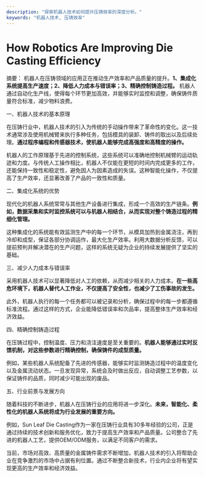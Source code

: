 ```yaml
---
description: "探索机器人技术如何提升压铸效率的深度分析。"
keywords: "机器人技术, 压铸效率"
---
```

# How Robotics Are Improving Die Casting Efficiency

摘要： 机器人在压铸领域的应用正在推动生产效率和产品质量的提升。**1、集成化系统提高生产速度；2、降低人力成本与错误率；3、精确控制铸造过程。** 机器人通过自动化生产线，使得每个环节更加高效，并能够实时监控和调整，确保铸件质量符合标准，减少物料浪费。

一、机器人技术的基本原理

在压铸行业中，机器人技术的引入为传统的手动操作带来了革命性的变化。这一技术通常涉及使用机械臂来执行多种任务，包括模具的装卸、铸件的取出以及后续处理。**通过程序编程和传感器技术，使机器人能够完成高强度和高精度的操作。**

机器人的工作原理基于先进的控制系统，这些系统可以准确地控制机械臂的运动轨迹和力度。与传统人工操作相比，机器人不仅能在更短的时间内完成更多的工作，还能保持一致性和稳定性，避免因人为因素造成的失误。这种智能化操作，不仅提高了生产效率，还显著改善了产品的一致性和质量。

二、集成化系统的优势

现代化的机器人系统常常与其他生产设备进行集成，形成一个高效的生产链条。**例如，数据采集和实时监控系统可以与机器人相结合，从而实现对整个铸造过程的精细化管理。**

这种集成化的系统能有效监测生产中的每一个环节，从模具加热到金属浇注，再到冷却和成型，保证各部分协调运作，最大化生产效率。利用大数据分析反馈，可以提前预判并解决潜在的生产问题，这样的系统无疑为企业的持续发展提供了坚实的基础。

三、减少人力成本与错误率

采用机器人技术可以显著降低对人工的依赖，从而减少相关的人力成本。**在一些高危环境下，机器人替代人工作业，不仅提高了安全性，也减少了工伤事故的发生。**

此外，机器人执行的每一个任务都可以被记录和分析，确保过程中的每一步都遵循标准流程。通过这样的方式，企业能降低错误率和次品率，提高整体生产效率和经济效益。

四、精确控制铸造过程

在压铸过程中，控制温度、压力和浇注速度是至关重要的。**机器人能够通过实时反馈机制，对这些参数进行精确控制，确保铸件的成型质量。**

例如，某些机器人系统配备了先进的传感器，能够实时监测铸造过程中的温度变化以及金属流动状态。一旦发现异常，系统会及时做出反应，自动调整工艺参数，以保证铸件的品质，同时减少可能出现的废品。

五、行业前景与发展方向

随着科技的不断进步，机器人在压铸行业的应用将进一步深化。**未来，智能化、柔性化的机器人系统将成为行业发展的重要方向。**

例如，Sun Leaf Die Casting作为一家在压铸行业具有30多年经验的公司，正是通过持续的技术创新和服务优化，致力于提高生产效率和产品质量。公司整合了先进的机器人工艺，提供OEM/ODM服务，以满足不同客户的需求。

当前，市场对高效、高质量的金属铸件需求不断增加，机器人技术的引入将帮助企业在竞争激烈的市场中占据有利位置。通过不断整合新技术，行业内企业将有望实现更高的生产效率和经济效益。
